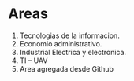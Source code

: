# Areas

1. Tecnologias de la informacion.
2. Economio administrativo.
3. Industrial Electrica y electronica.
4. TI – UAV 
5. Area agregada desde Github
